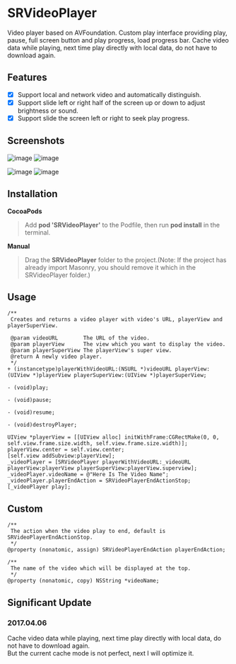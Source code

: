 # SRVideoPlayer

Video player based on AVFoundation. Custom play interface providing play, pause, full screen button and play progress, load progress bar. Cache video data while playing, next time play directly with local data, do not have to download again.

## Features

* [x] Support local and network video and automatically distinguish.
* [x] Support slide left or right half of the screen up or down to adjust brightness or sound.
* [x] Support slide the screen left or right to seek play progress.

## Screenshots

![image](./screenshots1.png) ![image](./screenshots2.png)

![image](./screenshots3.png) ![image](./screenshots4.png)

## Installation

**CocoaPods**
> Add **pod 'SRVideoPlayer'** to the Podfile, then run **pod install** in the terminal.

**Manual**
> Drag the **SRVideoPlayer** folder to the project.(Note: If the project has already import Masonry, you should remove it which in the SRVideoPlayer folder.)

## Usage

````objc
/**
 Creates and returns a video player with video's URL, playerView and playerSuperView.

 @param videoURL        The URL of the video.
 @param playerView      The view which you want to display the video.
 @param playerSuperView The playerView's super view.
 @return A newly video player.
 */
+ (instancetype)playerWithVideoURL:(NSURL *)videoURL playerView:(UIView *)playerView playerSuperView:(UIView *)playerSuperView;

- (void)play;

- (void)pause;

- (void)resume;

- (void)destroyPlayer;
````

````objc
UIView *playerView = [[UIView alloc] initWithFrame:CGRectMake(0, 0, self.view.frame.size.width, self.view.frame.size.width)];
playerView.center = self.view.center;
[self.view addSubview:playerView];
_videoPlayer = [SRVideoPlayer playerWithVideoURL:_videoURL playerView:playerView playerSuperView:playerView.superview];
_videoPlayer.videoName = @"Here Is The Video Name";
_videoPlayer.playerEndAction = SRVideoPlayerEndActionStop;
[_videoPlayer play];
````

## Custom

````objc
/**
 The action when the video play to end, default is SRVideoPlayerEndActionStop.
 */
@property (nonatomic, assign) SRVideoPlayerEndAction playerEndAction;

/**
 The name of the video which will be displayed at the top.
 */
@property (nonatomic, copy) NSString *videoName;
````

## Significant Update

### 2017.04.06
Cache video data while playing, next time play directly with local data, do not have to download again.  
But the current cache mode is not perfect, next I will optimize it.